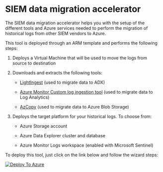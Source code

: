 # SIEM data migration accelerator

The SIEM data migration accelerator helps you with the setup of the different tools and Azure services needed to perform the migration of historical logs from other SIEM vendors to Azure.

This tool is deployed through an ARM template and performs the following steps:

1. Deploys a Virtual Machine that will be used to move the logs from source to destination

2. Downloads and extracts the following tools:

    * [LightIngest](https://docs.microsoft.com/en-us/azure/data-explorer/lightingest) (used to migrate data to ADX)

    * [Azure Monitor Custom log ingestion tool](https://github.com/Azure/Azure-Sentinel/tree/master/Tools/CustomLogsIngestion-DCE-DCR) (used to migrate data to Log Analytics)

    * [AzCopy](https://docs.microsoft.com/en-us/azure/storage/common/storage-use-azcopy-v10) (used to migrate data to Azure Blob Storage)

3. Deploys the target platform for your historical logs. To choose from:

    * Azure Storage account
    
    * Azure Data Explorer cluster and database

    * Azure Monitor Logs workspace (enabled with Microsoft Sentinel)


To deploy this tool, just click on the link below and follow the wizard steps:

[![Deploy To Azure](https://aka.ms/deploytoazurebutton)](https://portal.azure.com/#create/Microsoft.Template/uri/https%3A%2F%2Fraw.githubusercontent.com%2Fjaviersoriano%2Fsiem-data-migration%2Fmaster%2Fazuredeploy.json/createUIDefinitionUri/https%3A%2F%2Fraw.githubusercontent.com%2Fjaviersoriano%2Fsiem-data-migration%2Fmaster%2FcreateUiDefinition.json)